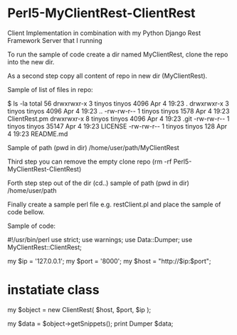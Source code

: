 # Perl5-MyClientRest-ClientRest
Client Implementation in combination with my Python Django Rest Framework Server that I running

To run the sample of code create a dir named MyClientRest, clone the repo into the new dir.

As a second step copy all content of repo in new dir (MyClientRest).

Sample of list of files in repo:

$ ls -la
total 56
drwxrwxr-x 3 tinyos tinyos  4096 Apr  4 19:23 .
drwxrwxr-x 3 tinyos tinyos  4096 Apr  4 19:23 ..
-rw-rw-r-- 1 tinyos tinyos  1578 Apr  4 19:23 ClientRest.pm
drwxrwxr-x 8 tinyos tinyos  4096 Apr  4 19:23 .git
-rw-rw-r-- 1 tinyos tinyos 35147 Apr  4 19:23 LICENSE
-rw-rw-r-- 1 tinyos tinyos   128 Apr  4 19:23 README.md

Sample of path (pwd in dir) /home/user/path/MyClientRest

Third step you can remove the empty clone repo (rm -rf Perl5-MyClientRest-ClientRest)

Forth step step out of the dir (cd..) sample of path (pwd in dir) /home/user/path

Finally create a sample perl file e.g. restClient.pl and place the sample of code bellow.

Sample of code:

#!/usr/bin/perl
use strict;
use warnings;
use Data::Dumper;
use MyClientRest::ClientRest;

my $ip = '127.0.0.1';
my $port = '8000';
my $host = "http://$ip:$port";

# instatiate class
my $object = new ClientRest( $host,
			     $port,
			     $ip );

my $data = $object->getSnippets();
print Dumper $data;